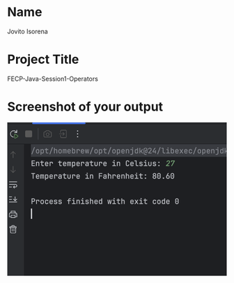 # Name 
Jovito Isorena
# Project Title 
FECP-Java-Session1-Operators
# Screenshot of your output
![image info](./lab1.png)